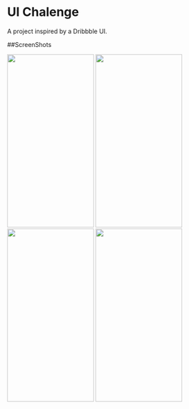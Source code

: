 # UI Chalenge

A project inspired by a Dribbble UI.

##ScreenShots

<img src="https://user-images.githubusercontent.com/68822685/133693387-a4976d09-8cd2-4a02-a7d7-87032acb092a.jpg" width="200" height="400" /> <img src="https://user-images.githubusercontent.com/68822685/133693922-60aa7656-e3af-4526-96c8-ef29dc7e31a5.jpg" width="200" height="400" />
<img src="https://user-images.githubusercontent.com/68822685/133693969-58c20f2d-41ab-46be-b681-37c626845b24.jpg" width="200" height="400" />
<img src="https://user-images.githubusercontent.com/68822685/133693992-36142520-b15b-4546-8d50-58c129ee55b4.jpg" width="200" height="400" />
